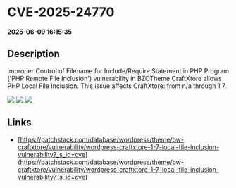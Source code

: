 # CVE-2025-24770

**2025-06-09 16:15:35**

## Description
Improper Control of Filename for Include/Require Statement in PHP Program ('PHP Remote File Inclusion') vulnerability in BZOTheme CraftXtore allows PHP Local File Inclusion. This issue affects CraftXtore: from n/a through 1.7.

![](https://img.shields.io/static/v1?label=Score&message=8.1&color=red)
![](https://img.shields.io/static/v1?label=Severity&message=HIGH&color=red)
![](https://img.shields.io/static/v1?label=CWE&message=RFI&color=green)

## Links
- [https://patchstack.com/database/wordpress/theme/bw-craftxtore/vulnerability/wordpress-craftxtore-1-7-local-file-inclusion-vulnerability?_s_id=cve](https://patchstack.com/database/wordpress/theme/bw-craftxtore/vulnerability/wordpress-craftxtore-1-7-local-file-inclusion-vulnerability?_s_id=cve)
